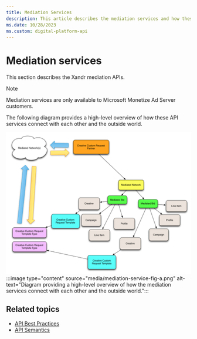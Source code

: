 ```yaml
---
title: Mediation Services
description: This article describes the mediation services and how these API services connect with each other and the outside world.
ms.date: 10/28/2023
ms.custom: digital-platform-api
---
```


# Mediation services

This section describes the Xandr mediation APIs.

> [!NOTE]
> Mediation services are only available to Microsoft Monetize Ad Server customers.

The following diagram provides a high-level overview of how these API services connect with each other and the outside world.

![Mediation](media/mediation-service-fig-a.png)
:::image type="content" source="media/mediation-service-fig-a.png" alt-text="Diagram providing a high-level overview of how the mediation services connect with each other and the outside world.":::

## Related topics

- [API Best Practices](./api-best-practices.md)
- [API Semantics](./api-semantics.md)

